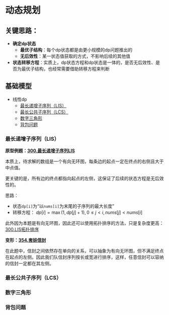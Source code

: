 # 动态规划

## 关键思路：
- **确定dp状态**
  - **最优子结构**：每个dp状态都是由更小规模的dp问题推出的
  - **无后效性**：某一状态值获取的方式，不影响后续的其他值
- **状态转移方程**：实质上，dp状态方程和dp状态是一体的，是否无后效性、是否为最优子结构，也经常需要借助转移方程来判断

## 基础模型
- 线性dp
  - [最长递增子序列（LIS）](#最长递增子序列lis)
  - [最长公共子序列（LCS）](#最长公共子序列lcs)
  - [数字三角形](#数字三角形)
  - [背包问题](#背包问题)

### 最长递增子序列（LIS）
**原型例题：[300.最长递增子序列LIS](LIS/300.最长递增子序列LIS.c)**

本质上，待求解的数组是一个有向无环图，每条边的起点一定在终点的右侧且大于中点值。

更关键的是，所有边的终点都指向起点的左侧，这保证了后续的状态方程是无后效性的。

思路：
- 状态`dp[i]`为“以`nums[i]`为末尾的子序列的最大长度”
- 转移方程： $dp[i]=\max(1, dp[j]+1), 0\leq j < i, nums[j]<nums[i]$

此外因为本题是有向无环图，因此还可以使用拓扑排序的方法，只是复杂度更高：[300.LIS拓扑排序](LIS/300.最长递增子序列LIS拓扑排序.c)
  
**变形：[354.套娃信封](LIS/354.俄罗斯套娃信封问题.c)**

在此题中，信封之间依然存在单向的关系，可以抽象为有向无环图，但不满足终点在起点的左侧。因此我们队信封序列按长或宽进行排序，这样，任意信封可以容纳的信封一定都在其左侧。

### 最长公共子序列（LCS）

### 数字三角形

### 背包问题
